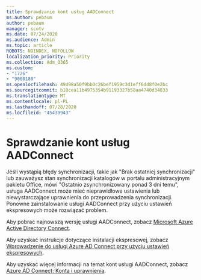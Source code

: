 ```yaml
---
title: Sprawdzanie kont usług AADConnect
ms.author: pebaum
author: pebaum
manager: scotv
ms.date: 07/24/2020
ms.audience: Admin
ms.topic: article
ROBOTS: NOINDEX, NOFOLLOW
localization_priority: Priority
ms.collection: Adm_O365
ms.custom:
- "1726"
- "9000180"
ms.openlocfilehash: 49498a50f9bb0c26bef1959c3d1eff6dd8f0e2bc
ms.sourcegitcommit: b10cea11b4975354b91193327b58aa4740d34833
ms.translationtype: MT
ms.contentlocale: pl-PL
ms.lasthandoff: 07/28/2020
ms.locfileid: "45439943"
---
```

# <a name="check-the-aadconnect-service-accounts"></a>Sprawdzanie kont usług AADConnect

Jeśli wystąpią błędy synchronizacji, takie jak "Brak ostatniej synchronizacji" lub zauważysz stan synchronizacji katalogów w portalu administracyjnym pakietu Office, mówi "Ostatnio zsynchronizowany ponad 3 dni temu", usługa AADConnect może mieć nieprawidłowe ustawienia lub niewystarczające uprawnienia do przeprowadzenia synchronizacji. Ponowne zainstalowanie usługi AADConnect przy użyciu ustawień ekspresowych może rozwiązać problem.

Aby pobrać najnowszą wersję usługi AADConnect, zobacz [Microsoft Azure Active Directory Connect](https://go.microsoft.com/fwlink/?LinkId=615771).

Aby uzyskać instrukcje dotyczące instalacji ekspresowej, zobacz [Wprowadzenie do usługi Azure AD Connect przy użyciu ustawień ekspresowych](https://docs.microsoft.com/azure/active-directory/hybrid/how-to-connect-install-express).

Aby uzyskać więcej informacji na temat kont usługi AADConnect, zobacz [Azure AD Connect: Konta i uprawnienia](https://docs.microsoft.com/azure/active-directory/hybrid/reference-connect-accounts-permissions).